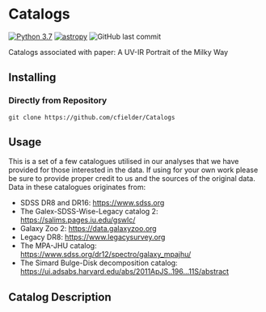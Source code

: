 # Catalogs
[![Python 3.7](https://img.shields.io/badge/python-v3.7-blue)](https://www.python.org/downloads/release/python-3710/)
[![astropy](http://img.shields.io/badge/powered%20by-AstroPy-orange.svg?style=flat)](http://www.astropy.org/)
![GitHub last commit](https://img.shields.io/github/last-commit/cfielder/Milky-Way-Analogs.svg)

Catalogs associated with paper: A UV-IR Portrait of the Milky Way

## Installing

### Directly from Repository

`git clone https://github.com/cfielder/Catalogs`

## Usage
This is a set of a few catalogues utilised in our analyses that we have provided for those interested in the data. If using 
for your own work please be sure to provide proper credit to us and the sources of the original data. 
Data in these catalogues originates from:
  - SDSS DR8 and DR16: https://www.sdss.org
  - The Galex-SDSS-Wise-Legacy catalog 2: https://salims.pages.iu.edu/gswlc/
  - Galaxy Zoo 2: https://data.galaxyzoo.org
  - Legacy DR8: https://www.legacysurvey.org
  - The MPA-JHU catalog: https://www.sdss.org/dr12/spectro/galaxy_mpajhu/
  - The Simard Bulge-Disk decomposition catalog: https://ui.adsabs.harvard.edu/abs/2011ApJS..196...11S/abstract

## Catalog Description
###

